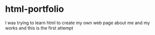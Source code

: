 # html-portfolio
I was trying to learn html to create my own web page about me and my works and this is the first attempt
